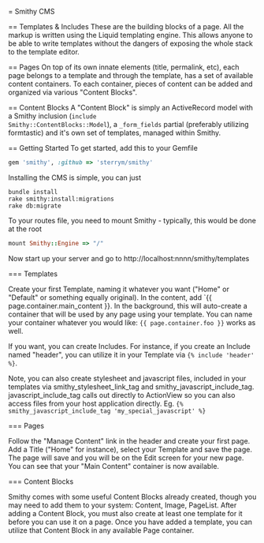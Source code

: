 = Smithy CMS

== Templates & Includes
These are the building blocks of a page. All the markup is written using the Liquid templating engine. This allows anyone to be able to write templates without the dangers of exposing the whole stack to the template editor.

== Pages
On top of its own innate elements (title, permalink, etc), each page belongs to a template and through the template, has a set of available content containers. To each container, pieces of content can be added and organized via various "Content Blocks".

== Content Blocks
A "Content Block" is simply an ActiveRecord model with a Smithy inclusion (<code>include Smithy::ContentBlocks::Model</code>), a <code>_form_fields</code> partial (preferably utilizing formtastic) and it's own set of templates, managed within Smithy.

== Getting Started
To get started, add this to your Gemfile

```ruby
gem 'smithy', :github => 'sterrym/smithy'
```

Installing the CMS is simple, you can just

```shell
bundle install
rake smithy:install:migrations
rake db:migrate
```

To your routes file, you need to mount Smithy - typically, this would be done at the root

```ruby
mount Smithy::Engine => "/"
```

Now start up your server and go to http://localhost:nnnn/smithy/templates

=== Templates

Create your first Template, naming it whatever you want ("Home" or "Default" or something equally original). In the content, add `{{ page.container.main_content }}. In the background, this will auto-create a container that will be used by any page using your template. You can name your container whatever you would like: ``{{ page.container.foo }}`` works as well.

If you want, you can create Includes. For instance, if you create an Include named "header", you can utilize it in your Template via ``{% include 'header' %}``.

Note, you can also create stylesheet and javascript files, included in your templates via smithy_stylesheet_link_tag and smithy_javascript_include_tag. javascript_include_tag calls out directly to ActionView so you can also access files from your host application directly. Eg. ``{% smithy_javascript_include_tag 'my_special_javascript' %}``

=== Pages

Follow the "Manage Content" link in the header and create your first page. Add a Title ("Home" for instance), select your Template and save the page. The page will save and you will be on the Edit screen for your new page. You can see that your "Main Content" container is now available.

=== Content Blocks

Smithy comes with some useful Content Blocks already created, though you may need to add them to your system: Content, Image, PageList. After adding a Content Block, you must also create at least one template for it before you can use it on a page. Once you have added a template, you can utilize that Content Block in any available Page container.
